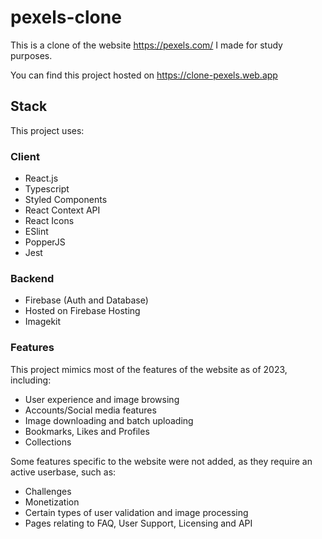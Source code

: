 # pexels-clone
This is a clone of the website https://pexels.com/ I made for study purposes. 

You can find this project hosted on https://clone-pexels.web.app

## Stack
This project uses:

### Client
- React.js
- Typescript
- Styled Components
- React Context API
- React Icons
- ESlint
- PopperJS
- Jest

### Backend
- Firebase (Auth and Database)
- Hosted on Firebase Hosting
- Imagekit


### Features

This project mimics most of the features of the website as of 2023, including:

- User experience and image browsing
- Accounts/Social media features
- Image downloading and batch uploading
- Bookmarks, Likes and Profiles
- Collections

Some features specific to the website were not added, as they require an active userbase, such as:

- Challenges
- Monetization
- Certain types of user validation and image processing
- Pages relating to FAQ, User Support, Licensing and API
